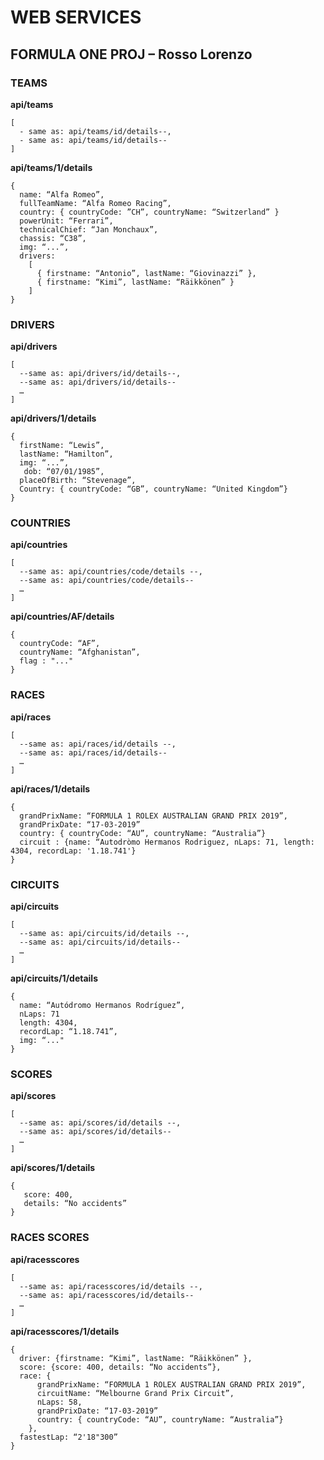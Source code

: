 # WEB SERVICES
## FORMULA ONE PROJ – Rosso Lorenzo

###  TEAMS 
**api/teams**
```
[
  - same as: api/teams/id/details--,
  - same as: api/teams/id/details--
]
```
**api/teams/1/details**
```
{
  name: “Alfa Romeo”,
  fullTeamName: “Alfa Romeo Racing”,
  country: { countryCode: ”CH”, countryName: “Switzerland” }
  powerUnit: “Ferrari”,
  technicalChief: “Jan Monchaux”,
  chassis: “C38”,
  img: “...”,
  drivers:
    [
      { firstname: “Antonio”, lastName: “Giovinazzi” },
      { firstname: “Kimi”, lastName: “Räikkönen” }
    ]
}
```


### DRIVERS
**api/drivers**
```
[
  --same as: api/drivers/id/details--,
  --same as: api/drivers/id/details--
  … 
]
```
**api/drivers/1/details**
```
{
  firstName: “Lewis”,
  lastName: “Hamilton”,
  img: “...”,
   dob: “07/01/1985”,
  placeOfBirth: “Stevenage”,
  Country: { countryCode: “GB”, countryName: “United Kingdom”}
}
```


### COUNTRIES
**api/countries**
```
[
  --same as: api/countries/code/details --,
  --same as: api/countries/code/details--
  … 
]
```
**api/countries/AF/details**
```
{
  countryCode: “AF”,
  countryName: “Afghanistan”,
  flag : "..."
}
```

### RACES
**api/races**
```
[
  --same as: api/races/id/details --,
  --same as: api/races/id/details--
  … 
]
```
**api/races/1/details**
```
{
  grandPrixName: “FORMULA 1 ROLEX AUSTRALIAN GRAND PRIX 2019”,
  grandPrixDate: “17-03-2019”
  country: { countryCode: “AU”, countryName: “Australia”}
  circuit : {name: “Autodròmo Hermanos Rodriguez, nLaps: 71, length: 4304, recordLap: '1.18.741'}
}
```

### CIRCUITS
**api/circuits**
```
[
  --same as: api/circuits/id/details --,
  --same as: api/circuits/id/details--
  … 
]
```
**api/circuits/1/details**
```
{
  name: “Autódromo Hermanos Rodríguez”,
  nLaps: 71
  length: 4304,
  recordLap: “1.18.741”,
  img: “..."
}
```

### SCORES
**api/scores**
```
[
  --same as: api/scores/id/details --,
  --same as: api/scores/id/details--
  … 
]
```
**api/scores/1/details**
```
{
   score: 400,
   details: “No accidents”
}
```


### RACES SCORES
**api/racesscores**
```
[
  --same as: api/racesscores/id/details --,
  --same as: api/racesscores/id/details--
  … 
]
```
**api/racesscores/1/details**
```
{
  driver: {firstname: “Kimi”, lastName: “Räikkönen” },
  score: {score: 400, details: “No accidents”},
  race: {
	  grandPrixName: “FORMULA 1 ROLEX AUSTRALIAN GRAND PRIX 2019”,
	  circuitName: “Melbourne Grand Prix Circuit”,
	  nLaps: 58,
	  grandPrixDate: “17-03-2019”
	  country: { countryCode: “AU”, countryName: “Australia”}
    },
  fastestLap: “2'18"300”
}
```


